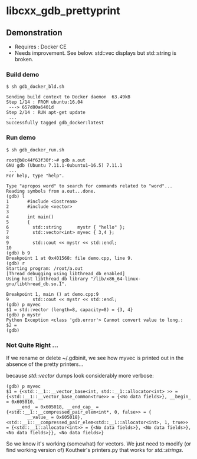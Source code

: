 # libcxx_gdb_prettyprint

## Demonstration

   - Requires : Docker CE
   - Needs improvement.  See below. std::vec displays but std::string is broken.

### Build demo

```
$ sh gdb_docker_bld.sh

Sending build context to Docker daemon  63.49kB
Step 1/14 : FROM ubuntu:16.04
 ---> 657d80a6401d
Step 2/14 : RUN apt-get update
 ...
Successfully tagged gdb_docker:latest

```

### Run demo

```
$ sh gdb_docker_run.sh

root@b8c44f63f30f:~# gdb a.out
GNU gdb (Ubuntu 7.11.1-0ubuntu1~16.5) 7.11.1
 ...
For help, type "help".

Type "apropos word" to search for commands related to "word"...
Reading symbols from a.out...done.
(gdb) l
1       #include <iostream>
2       #include <vector>
3
4       int main()
5       {
6         std::string      mystr { "hello" };
7         std::vector<int> myvec { 3,4 };
8
9         std::cout << mystr << std::endl;
10
(gdb) b 9
Breakpoint 1 at 0x401568: file demo.cpp, line 9.
(gdb) r
Starting program: /root/a.out
[Thread debugging using libthread_db enabled]
Using host libthread_db library "/lib/x86_64-linux-gnu/libthread_db.so.1".

Breakpoint 1, main () at demo.cpp:9
9         std::cout << mystr << std::endl;
(gdb) p myvec
$1 = std::vector (length=8, capacity=8) = {3, 4}
(gdb) p mystr
Python Exception <class 'gdb.error'> Cannot convert value to long.:
$2 =
(gdb)
```

### Not Quite Right ...

If we rename or delete ~/.gdbinit,  we see how myvec is printed out in the absence of the pretty printers...

because  *std::vector* dumps look considerably more verbose:
```
(gdb) p myvec
$1 = {<std::__1::__vector_base<int, std::__1::allocator<int> >> = {<std::__1::__vector_base_common<true>> = {<No data fields>}, __begin_ = 0x605010,
    __end_ = 0x605018, __end_cap_ = {<std::__1::__compressed_pair_elem<int*, 0, false>> = {
        __value_ = 0x605018}, <std::__1::__compressed_pair_elem<std::__1::allocator<int>, 1, true>> = {<std::__1::allocator<int>> = {<No data fields>}, <No data fields>}, <No data fields>}}, <No data fields>}

```

So we know it's working (somewhat) for vectors.  We just need to modify (or find working version of) Koutheir's printers.py that works for *std::strings*.
